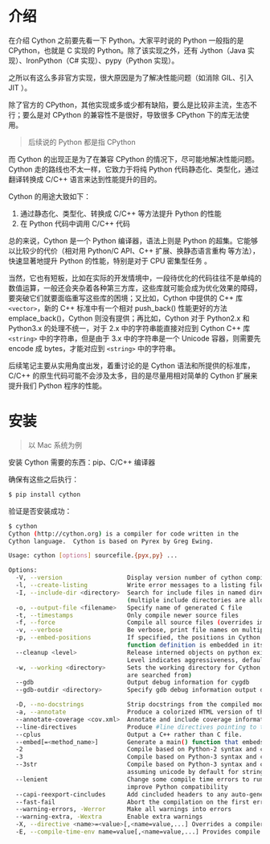 # 介绍

在介绍 Cython 之前要先看一下 Python。大家平时说的 Python 一般指的是 CPython，也就是 C 实现的 Python。除了该实现之外，还有 Jython（Java 实现）、IronPython（C# 实现）、pypy（Python 实现）。

之所以有这么多非官方实现，很大原因是为了解决性能问题（如消除 GIL、引入 JIT ）。

除了官方的 CPython，其他实现或多或少都有缺陷，要么是比较非主流，生态不行；要么是对 CPython 的兼容性不是很好，导致很多 CPython 下的库无法使用。

> 后续说的 Python 都是指 CPython

而 Cython 的出现正是为了在兼容 CPython 的情况下，尽可能地解决性能问题。Cython 走的路线也不太一样，它致力于将纯 Python 代码静态化、类型化，通过翻译转换成 C/C++ 语言来达到性能提升的目的。

Cython 的用途大致如下：

1. 通过静态化、类型化、转换成 C/C++ 等方法提升 Python 的性能
2. 在 Python 代码中调用 C/C++ 代码

总的来说，Cython 是一个 Python 编译器，语法上则是 Python 的超集。它能够以比较少的代价（相对用 Python/C API、C++ 扩展、换静态语言重构 等方法），快速显著地提升 Python 的性能，特别是对于 CPU 密集型任务 。

当然，它也有短板，比如在实际的开发情境中，一段待优化的代码往往不是单纯的数值运算，一般还会夹杂着各种第三方库，这些库就可能会成为优化效果的障碍，要突破它们就要面临重写这些库的困境；又比如，Cython 中提供的 C++ 库 `<vector>`，新的 C++ 标准中有一个相对 push_back() 性能更好的方法 emplace_back()，Cython 则没有提供；再比如，Cython 对于 Python2.x 和 Python3.x 的处理不统一，对于 2.x 中的字符串能直接对应到 Cython C++ 库 `<string>` 中的字符串，但是由于 3.x 中的字符串是一个 Unicode 容器，则需要先 encode 成 bytes，才能对应到 `<string>` 中的字符串。

后续笔记主要从实用角度出发，着重讨论的是 Cython 语法和所提供的标准库，C/C++ 的原生代码可能不会涉及太多，目的是尽量用相对简单的 Cython 扩展来提升我们 Python 程序的性能。

# 安装

> 以 Mac 系统为例

安装 Cython 需要的东西：pip、C/C++ 编译器

确保有这些之后执行：

```bash
$ pip install cython
```

验证是否安装成功：

```bash
$ cython
Cython (http://cython.org) is a compiler for code written in the
Cython language.  Cython is based on Pyrex by Greg Ewing.

Usage: cython [options] sourcefile.{pyx,py} ...

Options:
  -V, --version                  Display version number of cython compiler
  -l, --create-listing           Write error messages to a listing file
  -I, --include-dir <directory>  Search for include files in named directory
                                 (multiple include directories are allowed).
  -o, --output-file <filename>   Specify name of generated C file
  -t, --timestamps               Only compile newer source files
  -f, --force                    Compile all source files (overrides implied -t)
  -v, --verbose                  Be verbose, print file names on multiple compilation
  -p, --embed-positions          If specified, the positions in Cython files of each
                                 function definition is embedded in its docstring.
  --cleanup <level>              Release interned objects on python exit, for memory debugging.
                                 Level indicates aggressiveness, default 0 releases nothing.
  -w, --working <directory>      Sets the working directory for Cython (the directory modules
                                 are searched from)
  --gdb                          Output debug information for cygdb
  --gdb-outdir <directory>       Specify gdb debug information output directory. Implies --gdb.

  -D, --no-docstrings            Strip docstrings from the compiled module.
  -a, --annotate                 Produce a colorized HTML version of the source.
  --annotate-coverage <cov.xml>  Annotate and include coverage information from cov.xml.
  --line-directives              Produce #line directives pointing to the .pyx source
  --cplus                        Output a C++ rather than C file.
  --embed[=<method_name>]        Generate a main() function that embeds the Python interpreter.
  -2                             Compile based on Python-2 syntax and code semantics.
  -3                             Compile based on Python-3 syntax and code semantics.
  --3str                         Compile based on Python-3 syntax and code semantics without
                                 assuming unicode by default for string literals under Python 2.
  --lenient                      Change some compile time errors to runtime errors to
                                 improve Python compatibility
  --capi-reexport-cincludes      Add cincluded headers to any auto-generated header files.
  --fast-fail                    Abort the compilation on the first error
  --warning-errors, -Werror      Make all warnings into errors
  --warning-extra, -Wextra       Enable extra warnings
  -X, --directive <name>=<value>[,<name=value,...] Overrides a compiler directive
  -E, --compile-time-env name=value[,<name=value,...] Provides compile time env like DEF would do.
```